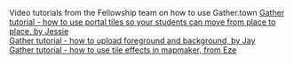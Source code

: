 Video tutorials from the Fellowship team on how to use Gather.town
[Gather tutorial - how to use portal tiles so your students can move from place to place, by Jessie](https://t.co/TigRBiuqTh)<br />
[Gather tutorial - how to upload foreground and background, by Jay](https://www.loom.com/share/5a9b33a32aaf4ef5a3e154c1904d1220)<br />
[Gather tutorial - how to use tile effects in mapmaker, from Eze](https://www.youtube.com/watch?v=dblHWSSPhhs)<br />
